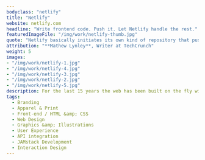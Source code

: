 ```yaml
---
bodyclass: "netlify"
title: "Netlify"
website: netlify.com
headline: "Write frontend code. Push it. Let Netlify handle the rest."
featuredImageFile: "/img/work/netlify-thumb.jpg"
quote: "Netlify basically initiates its own kind of repository that pushes both to a Github repository and its own services. ... Netlify then distributes all those static sites across its own content delivery network, meaning that when visitors access those pages they are pre-built."
attribution: "**Mathew Lynley**, Writer at TechCrunch"
weight: 5
images:
- "/img/work/netlify-1.jpg"
- "/img/work/netlify-4.jpg"
- "/img/work/netlify-3.jpg"
- "/img/work/netlify-2.jpg"
- "/img/work/netlify-5.jpg"
description: For the last 15 years the web has been built on the fly with ever-increasing issues with malware, performance, and scalability. Netlify solves this throught it's git-integrated platform that makes sites 10x faster, protects against threats, and scales to any size. We were able to help this progressive company take their developer adoption from ~20k to over 120k in just a year; deploying almost 300k sites a month. This beautiful site won a prestigous [Awwward](https://www.awwwards.com/sites/netlify) as well as a [Vega Award](http://vegaawards.com/winner_info.php?id=389).
tags:
  - Branding
  - Apparel & Print
  - Front-end / HTML &amp; CSS
  - Web Design
  - Graphics &amp; Illustrations
  - User Experience
  - API integration
  - JAMstack Development
  - Interaction Design
---
```

